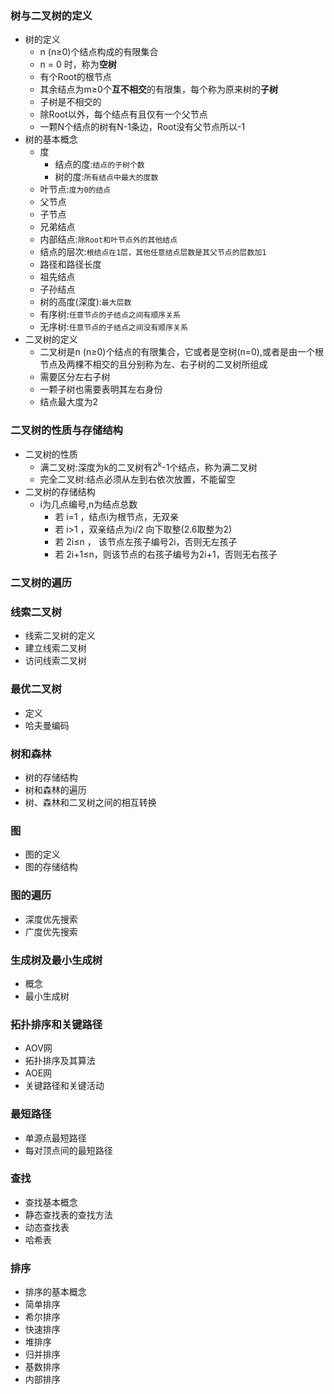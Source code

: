 ### 树与二叉树的定义
  + 树的定义
    + n (n≥0)个结点构成的有限集合
    + n = 0 时，称为**空树**
    + 有个Root的根节点
    + 其余结点为m≥0个**互不相交**的有限集，每个称为原来树的**子树**
    + 子树是不相交的
    + 除Root以外，每个结点有且仅有一个父节点
    + 一颗N个结点的树有N-1条边，Root没有父节点所以-1
  + 树的基本概念
    + 度
      + 结点的度:`结点的子树个数`
      + 树的度:`所有结点中最大的度数`
    + 叶节点:`度为0的结点`
    + 父节点
    + 子节点
    + 兄弟结点
    + 内部结点:`除Root和叶节点外的其他结点`
    + 结点的层次:`根结点在1层，其他任意结点层数是其父节点的层数加1`
    + 路径和路径长度
    + 祖先结点
    + 子孙结点
    + 树的高度(深度):`最大层数`
    + 有序树:`任意节点的子结点之间有顺序关系`
    + 无序树:`任意节点的子结点之间没有顺序关系`
  + 二叉树的定义
    + 二叉树是n (n≥0)个结点的有限集合，它或者是空树(n=0),或者是由一个根节点及两棵不相交的且分别称为左、右子树的二叉树所组成
    + 需要区分左右子树
    + 一颗子树也需要表明其左右身份
    + 结点最大度为2
### 二叉树的性质与存储结构
  + 二叉树的性质
    + 满二叉树:深度为k的二叉树有2<sup>k</sup>-1个结点，称为满二叉树
    + 完全二叉树:结点必须从左到右依次放置，不能留空
  + 二叉树的存储结构
    + i为几点编号,n为结点总数
      + 若 i=1 ，结点i为根节点，无双亲
      + 若 i>1 ，双亲结点为i/2 向下取整(2.6取整为2)
      + 若 2i≤n ， 该节点左孩子编号2i，否则无左孩子
      + 若 2i+1≤n，则该节点的右孩子编号为2i+1，否则无右孩子
### 二叉树的遍历
  
### 线索二叉树
  + 线索二叉树的定义
  + 建立线索二叉树
  + 访问线索二叉树
### 最优二叉树
  + 定义
  + 哈夫曼编码
### 树和森林
  + 树的存储结构
  + 树和森林的遍历
  + 树、森林和二叉树之间的相互转换
### 图
  + 图的定义
  + 图的存储结构
### 图的遍历
  + 深度优先搜索
  + 广度优先搜索
### 生成树及最小生成树
  + 概念
  + 最小生成树
### 拓扑排序和关键路径
  + AOV网
  + 拓扑排序及其算法
  + AOE网
  + 关键路径和关键活动
### 最短路径
  + 单源点最短路径
  + 每对顶点间的最短路径
### 查找
  + 查找基本概念
  + 静态查找表的查找方法
  + 动态查找表
  + 哈希表
### 排序
  + 排序的基本概念
  + 简单排序
  + 希尔排序
  + 快速排序
  + 堆排序
  + 归并排序
  + 基数排序
  + 内部排序
